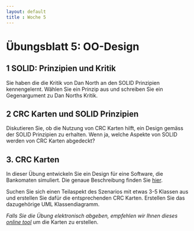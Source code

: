 ```yaml
---
layout: default
title : Woche 5
---
```

# Übungsblatt 5: OO-Design

## 1 SOLID: Prinzipien und Kritik

Sie haben die die Kritik von Dan North an den SOLID Prinzipien kennengelernt. Wählen Sie ein Prinzip aus und schreiben Sie ein Gegenargument zu Dan Norths Kritik.

## 2 CRC Karten und SOLID Prinzipien

Diskutieren Sie, ob die Nutzung von CRC Karten hilft, ein Design gemäss der SOLID Prinzipien zu erhalten. Wenn ja, welche Aspekte von SOLID werden von CRC Karten abgedeckt? 


## 3. CRC Karten

In dieser Übung entwickeln Sie ein Design für eine Software, die 
Bankomaten simuliert. Die genaue Beschreibung finden Sie [hier](atm-scenario.html).

Suchen Sie sich einen Teilaspekt des Szenarios mit etwas 3-5 Klassen aus und erstellen Sie dafür die entsprechenden CRC Karten. 
Erstellen Sie das dazugehörige UML Klassendiagramm. 

*Falls Sie die Übung elektronisch abgeben, empfehlen wir Ihnen dieses [online tool](https://echeung.me/crcmaker/)* um die Karten zu erstellen. 


